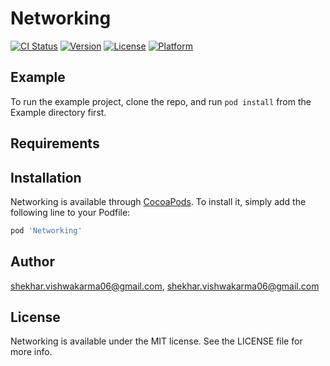 # Networking

[![CI Status](https://img.shields.io/travis/shekhar.vishwakarma06@gmail.com/Networking.svg?style=flat)](https://travis-ci.org/shekhar.vishwakarma06@gmail.com/Networking)
[![Version](https://img.shields.io/cocoapods/v/Networking.svg?style=flat)](https://cocoapods.org/pods/Networking)
[![License](https://img.shields.io/cocoapods/l/Networking.svg?style=flat)](https://cocoapods.org/pods/Networking)
[![Platform](https://img.shields.io/cocoapods/p/Networking.svg?style=flat)](https://cocoapods.org/pods/Networking)

## Example

To run the example project, clone the repo, and run `pod install` from the Example directory first.

## Requirements

## Installation

Networking is available through [CocoaPods](https://cocoapods.org). To install
it, simply add the following line to your Podfile:

```ruby
pod 'Networking'
```

## Author

shekhar.vishwakarma06@gmail.com, shekhar.vishwakarma06@gmail.com

## License

Networking is available under the MIT license. See the LICENSE file for more info.
